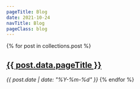 ```yaml
---
pageTitle: Blog
date: 2021-10-24
navTitle: Blog
pageClass: blog
---
```


{% for post in collections.post %}

<h2>
<a href="{{ post.url }}">{{ post.data.pageTitle }}</a>
</h2>
<em>
{{ post.date | date: "%Y-%m-%d" }}
</em>
{% endfor %}

<!-- 
<section>
  {% for post in collections.posts %}
  <article>
    {{ post.templateContent }} {{ post.date | date: "%Y-%m-%d" }}
  </article>
  {% endfor %}
</section> -->